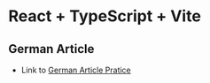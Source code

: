 # React + TypeScript + Vite

## German Article

- Link to [German Article Pratice](https://german-article.vercel.app/)